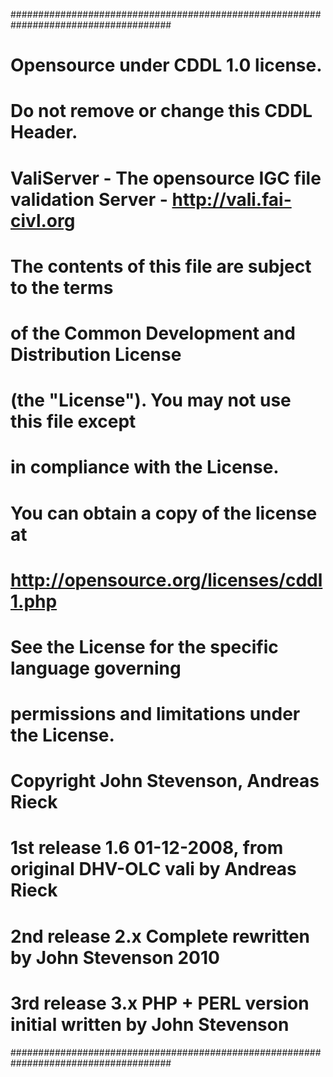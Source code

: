 #####################################################################################
# Opensource under CDDL 1.0 license. 
# Do not remove or change this CDDL Header.
#
# ValiServer - The opensource IGC file validation Server - http://vali.fai-civl.org
#
# The contents of this file are subject to the terms
# of the Common Development and Distribution License
# (the "License").  You may not use this file except
# in compliance with the License.
#
# You can obtain a copy of the license at
# http://opensource.org/licenses/cddl1.php
# See the License for the specific language governing
# permissions and limitations under the License.
# 
# Copyright John Stevenson, Andreas Rieck
# 1st release 1.6 01-12-2008, from original DHV-OLC vali by Andreas Rieck
# 2nd release 2.x Complete rewritten by John Stevenson 2010
# 3rd release 3.x PHP + PERL version initial written by John Stevenson 
#####################################################################################